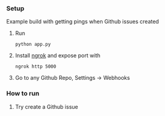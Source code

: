 
### Setup

Example build with getting pings when Github issues created

1. Run
    ```
    python app.py
    ```
2. Install [ngrok](https://ngrok.com/) and expose port with 
    ```
    ngrok http 5000
    ```
3. Go to any Github Repo, Settings -> Webhooks


### How to run

1. Try create a Github issue